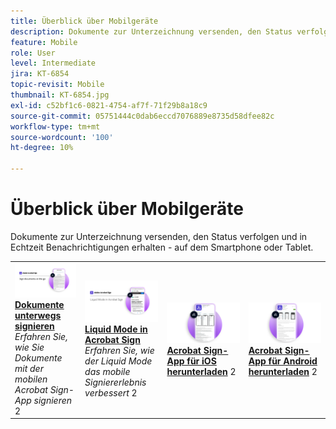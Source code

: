 ```yaml
---
title: Überblick über Mobilgeräte
description: Dokumente zur Unterzeichnung versenden, den Status verfolgen und in Echtzeit Benachrichtigungen erhalten - auf dem Smartphone oder Tablet
feature: Mobile
role: User
level: Intermediate
jira: KT-6854
topic-revisit: Mobile
thumbnail: KT-6854.jpg
exl-id: c52bf1c6-0821-4754-af7f-71f29b8a18c9
source-git-commit: 05751444c0dab6eccd7076889e8735d58dfee82c
workflow-type: tm+mt
source-wordcount: '100'
ht-degree: 10%

---
```


# Überblick über Mobilgeräte

Dokumente zur Unterzeichnung versenden, den Status verfolgen und in Echtzeit Benachrichtigungen erhalten - auf dem Smartphone oder Tablet.

<table style="table-layout:fixed">
<tr>
  <td>
    <a href="sign-mobile.md">
      <img alt="Dokumente unterwegs unterschreiben" src="assets/signmobile.png" />
    </a>
    <div>
    <a href="sign-mobile.md"><strong>Dokumente unterwegs signieren</strong></a>
    </div>
    <em>Erfahren Sie, wie Sie Dokumente mit der mobilen Acrobat Sign-App signieren</em>
    2<br>
  </td>
  <td>
    <a href="liquidmode.md">
      <img alt="Liquid Mode in Acrobat Sign" src="assets/liquidmode.png" />
    </a>
    <div>
    <a href="liquidmode.md"><strong>Liquid Mode in Acrobat Sign</strong></a>
    </div>
    <em>Erfahren Sie, wie der Liquid Mode das mobile Signiererlebnis verbessert</em>
    2<br>
  </td>
  <td>
    <a href="https://apps.apple.com/us/app/adobe-sign/id481082197" target="_blank">
      <img alt="Für iOS herunterladen" src="assets/Mobile_iOS.png" />
    </a>
    <div>
    <a href="https://apps.apple.com/us/app/adobe-sign/id481082197" target="_blank"><strong>Acrobat Sign-App für iOS herunterladen</strong></a>
    2<br>
  </td>
  <td>
    <a href="https://play.google.com/store/apps/details?id=com.adobe.echosign&amp;hl=de" target="_blank">
      <img alt="Download für Android" src="assets/Mobile_Android.png" />
    </a>
    <div>
    <a href="https://play.google.com/store/apps/details?id=com.adobe.echosign&amp;hl=de" target="_blank"><strong>Acrobat Sign-App für Android herunterladen</strong></a>
    2<br>
  </td>
</tr>
</table>
